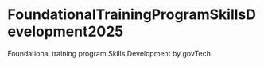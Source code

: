 # FoundationalTrainingProgramSkillsDevelopment2025
Foundational training program  Skills Development by govTech
